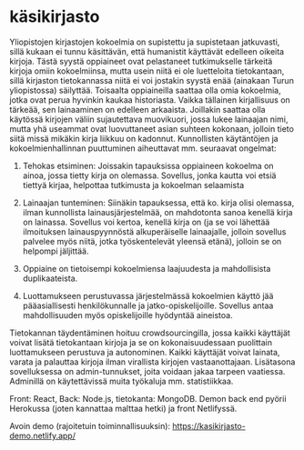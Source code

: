 # käsikirjasto

Yliopistojen kirjastojen kokoelmia on supistettu ja supistetaan jatkuvasti, sillä kukaan ei tunnu käsittävän, että humanistit käyttävät edelleen oikeita kirjoja. Tästä syystä oppiaineet ovat pelastaneet tutkimukselle tärkeitä kirjoja omiin kokoelmiinsa, mutta usein niitä ei ole luetteloita tietokantaan, sillä kirjaston tietokannassa niitä ei voi jostakin syystä enää (ainakaan Turun yliopistossa) säilyttää. Toisaalta oppiaineilla saattaa olla omia kokoelmia, jotka ovat perua hyvinkin kaukaa historiasta. Vaikka tällainen kirjallisuus on tärkeää, sen lainaaminen on edelleen arkaaista. Joillakin saattaa olla käytössä kirjojen väliin sujautettava muovikuori, jossa lukee lainaajan nimi, mutta yhä useammat ovat luovuttaneet asian suhteen kokonaan, jolloin tieto siitä missä mikäkin kirja liikkuu on kadonnut. Kunnollisten käytäntöjen ja kokoelmienhallinnan puuttuminen aiheuttavat mm. seuraavat ongelmat:

1.	Tehokas etsiminen: Joissakin tapauksissa oppiaineen kokoelma on ainoa, jossa tietty kirja on olemassa. Sovellus, jonka kautta voi etsiä tiettyä kirjaa, helpottaa tutkimusta ja kokoelman selaamista

2.	Lainaajan tunteminen: Siinäkin tapauksessa, että ko. kirja olisi olemassa, ilman kunnollista lainausjärjestelmää, on mahdotonta sanoa kenellä kirja on lainassa. Sovellus voi kertoa, kenellä kirja on (ja se voi lähettää ilmoituksen lainauspyynnöstä alkuperäiselle lainaajalle, jolloin sovellus palvelee myös niitä, jotka työskentelevät yleensä etänä), jolloin se on helpompi jäljittää.

3.	Oppiaine on tietoisempi kokoelmiensa laajuudesta ja mahdollisista duplikaateista.

4.	Luottamukseen perustuvassa järjestelmässä kokoelmien käyttö jää pääasiallisesti henkilökunnalle ja jatko-opiskelijoille. Sovellus antaa mahdollisuuden myös opiskelijoille hyödyntää aineistoa.

Tietokannan täydentäminen hoituu crowdsourcingilla, jossa kaikki käyttäjät voivat lisätä tietokantaan kirjoja ja se on kokonaisuudessaan puolittain luottamukseen perustuva ja autonominen. Kaikki käyttäjät voivat lainata, varata ja palauttaa kirjoja ilman virallista kirjojen vastaanottajaan. Lisätasona sovelluksessa on admin-tunnukset, joita voidaan jakaa tarpeen vaatiessa. Adminillä on käytettävissä muita työkaluja mm. statistiikkaa. 


Front: React, Back: Node.js, tietokanta: MongoDB. Demon back end pyörii Herokussa (joten kannattaa malttaa hetki) ja front Netlifyssä.

Avoin demo (rajoitetuin toiminnallisuuksin): https://kasikirjasto-demo.netlify.app/
